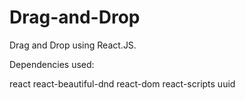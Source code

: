 # Drag-and-Drop

Drag and Drop using React.JS.

Dependencies used:

react
react-beautiful-dnd
react-dom
react-scripts
uuid
